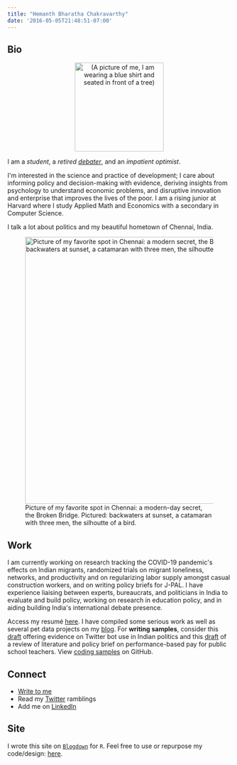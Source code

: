 ```yaml
---
title: "Hemanth Bharatha Chakravarthy"
date: '2016-05-05T21:48:51-07:00'
---
```


## Bio

<figure><center><img alt = '(A picture of me, I am wearing a blue shirt and seated in front of a tree)' width='200' src='/post/hemanth.jpg'/></center></figure>

I am a _student_, a _retired [debater](https://www.edexlive.com/news/2018/aug/02/meet-indias-youngest-debate-guns-who-matched-wits-with-the-best-in-the-world-3562.html)_, and an _impatient optimist_. 

I'm interested in the science and practice of development; I care about informing policy and decision-making with evidence, deriving insights from psychology to understand economic problems, and disruptive innovation and enterprise that improves the lives of the poor. I am a rising junior at Harvard where I study Applied Math and Economics with a secondary in Computer Science. 

I talk a lot about politics and my beautiful hometown of Chennai, India.

<figure>
<img alt = 'Picture of my favorite spot in Chennai: a modern secret, the Broken Bridge. Pictured: backwaters at sunset, a catamaran with three men, the silhoutte of a bird.' width='600' src='/./about_files/56764725_2145881622145000_3600959293169336320_o.jpg'/>
<figcaption>Picture of my favorite spot in Chennai: a modern-day secret, the Broken Bridge. Pictured: backwaters at sunset, a catamaran with three men, the silhoutte of a bird.</figcaption>
</figure>

## Work

I am currently working on research tracking the COVID-19 pandemic's effects on Indian migrants, randomized trials on migrant loneliness, networks, and productivity and on regularizing labor supply amongst casual construction workers, and on writing policy briefs for J-PAL. I have experience liaising between experts, bureaucrats, and politicians in India to evaluate and build policy, working on research in education policy, and in aiding building India's international debate presence.

Access my resumé [here](https://www.dropbox.com/s/j9y4md59lo4m5rv/BharathaChakravarthy_Hemanth_resume_jun20.pdf?dl=0). I have compiled some serious work as well as several pet data projects on my [blog](https://www.b-hemanth.com/). For **writing samples**, consider this [draft](https://www.b-hemanth.com/2020/05/17/twitter-botocracy-evidence-from-the-use-of-twitter-bots-by-modi-s-bjp-in-india/) offering evidence on Twitter bot use in Indian politics and this [draft](https://www.b-hemanth.com/2020/06/04/lessons-on-teacher-pay-policy-brief-on-performance-based-pay-for-teachers/) of a review of literature and policy brief on performance-based pay for public school teachers. View [coding samples](https://github.com/b-hemanth) on GitHub.

## Connect

- [Write to me](mailto:hemanthbharathachakravarthy@college.harvard.edu) 
- Read my [Twitter](https://twitter.com/hemanth2510) ramblings
- Add me on [LinkedIn](https://www.linkedin.com/in/b-hemanth/)

## Site

I wrote this site on [`Blogdown`](https://bookdown.org/yihui/blogdown/) for `R`. Feel free to use or repurpose my code/design: [here](https://github.com/b-hemanth/my_page).
